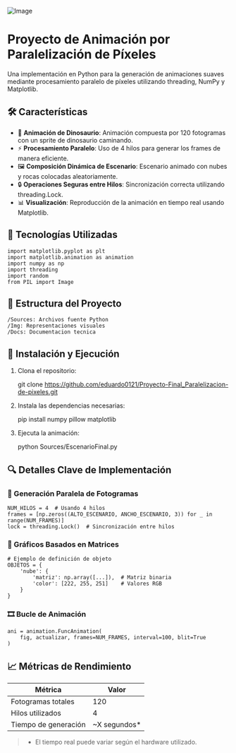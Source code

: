 ![Image](https://github.com/user-attachments/assets/fc282593-eb86-4a64-b694-a8d313c39c4f)
# Proyecto de Animación por Paralelización de Píxeles


Una implementación en Python para la generación de animaciones suaves mediante procesamiento paralelo de píxeles utilizando threading, NumPy y Matplotlib.

## 🛠️ Características

- 🦕 **Animación de Dinosaurio**: Animación compuesta por 120 fotogramas con un sprite de dinosaurio caminando.
- ⚡ **Procesamiento Paralelo**: Uso de 4 hilos para generar los frames de manera eficiente.
- 🖼️ **Composición Dinámica de Escenario**: Escenario animado con nubes y rocas colocadas aleatoriamente.
- 🔒 **Operaciones Seguras entre Hilos**: Sincronización correcta utilizando threading.Lock.
- 📊 **Visualización**: Reproducción de la animación en tiempo real usando Matplotlib.

## 🧱 Tecnologías Utilizadas

    import matplotlib.pyplot as plt
    import matplotlib.animation as animation
    import numpy as np
    import threading
    import random
    from PIL import Image

## 📁 Estructura del Proyecto

    /Sources: Archivos fuente Python
    /Img: Representaciones visuales
    /Docs: Documentacion tecnica

## 🚀 Instalación y Ejecución

1. Clona el repositorio:

    git clone https://github.com/eduardo0121/Proyecto-Final_Paralelizacion-de-pixeles.git

2. Instala las dependencias necesarias:

    pip install numpy pillow matplotlib

3. Ejecuta la animación:

    python Sources/EscenarioFinal.py

## 🔍 Detalles Clave de Implementación

### 🔄 Generación Paralela de Fotogramas

    NUM_HILOS = 4  # Usando 4 hilos
    frames = [np.zeros((ALTO_ESCENARIO, ANCHO_ESCENARIO, 3)) for _ in range(NUM_FRAMES)]
    lock = threading.Lock()  # Sincronización entre hilos

### 🧩 Gráficos Basados en Matrices

    # Ejemplo de definición de objeto
    OBJETOS = {
        'nube': {
            'matriz': np.array([...]),  # Matriz binaria
            'color': [222, 255, 251]    # Valores RGB
        }
    }

### 🎞️ Bucle de Animación

    ani = animation.FuncAnimation(
        fig, actualizar, frames=NUM_FRAMES, interval=100, blit=True
    )

## 📈 Métricas de Rendimiento

| Métrica              | Valor     |
|----------------------|-----------|
| Fotogramas totales   | 120       |
| Hilos utilizados     | 4         |
| Tiempo de generación | ~X segundos* |

> * El tiempo real puede variar según el hardware utilizado.
